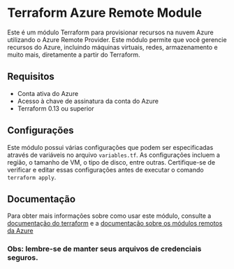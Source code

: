 # Terraform Azure Remote Module

Este é um módulo Terraform para provisionar recursos na nuvem Azure utilizando o Azure Remote Provider. Este módulo permite que você gerencie recursos do Azure, incluindo máquinas virtuais, redes, armazenamento e muito mais, diretamente a partir do Terraform.

## Requisitos

- Conta ativa do Azure
- Acesso à chave de assinatura da conta do Azure
- Terraform 0.13 ou superior

## Configurações

Este módulo possui várias configurações que podem ser especificadas através de variáveis no arquivo `variables.tf`. As configurações incluem a região, o tamanho de VM, o tipo de disco, entre outras. Certifique-se de verificar e editar essas configurações antes de executar o comando `terraform apply`.

## Documentação

Para obter mais informações sobre como usar este módulo, consulte a [documentação do terraform](https://developer.hashicorp.com/terraform/docs) e a
[documentação sobre os módulos remotos da Azure](https://registry.terraform.io/providers/hashicorp/azurerm/latest/docs)

### Obs: lembre-se de manter seus arquivos de credenciais seguros.
